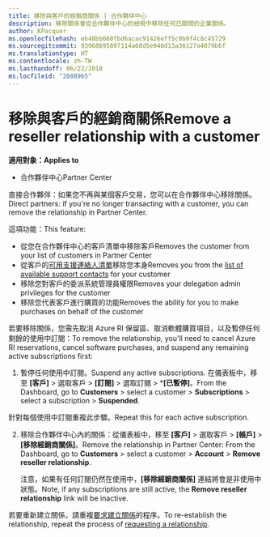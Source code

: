 ```yaml
---
title: 移除與客戶的經銷商關係 | 合作夥伴中心
description: 移除關係會從合作夥伴中心的檢視中移除任何已關閉的企業關係。
author: KPacquer
ms.openlocfilehash: eb48bb660fbd6acac91426eff5c0b9f4c8c45729
ms.sourcegitcommit: 93968695897114a68d5e948d13a36127a4079b6f
ms.translationtype: HT
ms.contentlocale: zh-TW
ms.lasthandoff: 06/22/2018
ms.locfileid: "2088965"
---
```

# <a name="remove-a-reseller-relationship-with-a-customer"></a><span data-ttu-id="d2163-103">移除與客戶的經銷商關係</span><span class="sxs-lookup"><span data-stu-id="d2163-103">Remove a reseller relationship with a customer</span></span>

**<span data-ttu-id="d2163-104">適用對象：</span><span class="sxs-lookup"><span data-stu-id="d2163-104">Applies to</span></span>**

-   <span data-ttu-id="d2163-105">合作夥伴中心</span><span class="sxs-lookup"><span data-stu-id="d2163-105">Partner Center</span></span>

<span data-ttu-id="d2163-106">直接合作夥伴：如果您不再與某個客戶交易，您可以在合作夥伴中心移除關係。</span><span class="sxs-lookup"><span data-stu-id="d2163-106">Direct partners: if you're no longer transacting with a customer, you can remove the relationship in Partner Center.</span></span> 

<span data-ttu-id="d2163-107">這項功能：</span><span class="sxs-lookup"><span data-stu-id="d2163-107">This feature:</span></span>
*  <span data-ttu-id="d2163-108">從您在合作夥伴中心的客戶清單中移除客戶</span><span class="sxs-lookup"><span data-stu-id="d2163-108">Removes the customer from your list of customers in Partner Center</span></span>
*  <span data-ttu-id="d2163-109">從客戶的[可用支援連絡人清單](assign-support-contacts.md)移除您本身</span><span class="sxs-lookup"><span data-stu-id="d2163-109">Removes you from the [list of available support contacts](assign-support-contacts.md) for your customer</span></span>
*  <span data-ttu-id="d2163-110">移除您對客戶的委派系統管理員權限</span><span class="sxs-lookup"><span data-stu-id="d2163-110">Removes your delegation admin privileges for the customer</span></span>
*  <span data-ttu-id="d2163-111">移除您代表客戶進行購買的功能</span><span class="sxs-lookup"><span data-stu-id="d2163-111">Removes the ability for you to make purchases on behalf of the customer</span></span>

<span data-ttu-id="d2163-112">若要移除關係，您需先取消 Azure RI 保留區、取消軟體購買項目，以及暫停任何剩餘的使用中訂閱：</span><span class="sxs-lookup"><span data-stu-id="d2163-112">To remove the relationship, you'll need to cancel Azure RI reservations, cancel software purchases, and suspend any remaining active subscriptions first:</span></span>

1.  <span data-ttu-id="d2163-113">暫停任何使用中訂閱。</span><span class="sxs-lookup"><span data-stu-id="d2163-113">Suspend any active subscriptions.</span></span> <span data-ttu-id="d2163-114">在儀表板中，移至 **\[客戶\]** > 選取客戶 > **\[訂閱\]** > 選取訂閱 > \***\[已暫停\]**。</span><span class="sxs-lookup"><span data-stu-id="d2163-114">From the Dashboard, go to **Customers** > select a customer > **Subscriptions** > select a subscription > **Suspended**.</span></span> 

   <span data-ttu-id="d2163-115">針對每個使用中訂閱重複此步驟。</span><span class="sxs-lookup"><span data-stu-id="d2163-115">Repeat this for each active subscription.</span></span>

2.  <span data-ttu-id="d2163-116">移除合作夥伴中心內的關係：從儀表板中，移至 **\[客戶\]** > 選取客戶 > **\[帳戶\]** > **\[移除經銷商關係\]**。</span><span class="sxs-lookup"><span data-stu-id="d2163-116">Remove the relationship in Partner Center: From the Dashboard, go to **Customers** > select a customer > **Account** > **Remove reseller relationship**.</span></span>

    <span data-ttu-id="d2163-117">注意，如果有任何訂閱仍然在使用中，**\[移除經銷商關係\]** 連結將會是非使用中狀態。</span><span class="sxs-lookup"><span data-stu-id="d2163-117">Note, if any subscriptions are still active, the **Remove reseller relationship** link will be inactive.</span></span> 

<span data-ttu-id="d2163-118">若要重新建立關係，請重複[要求建立關係](request-a-relationship-with-a-customer.md)的程序。</span><span class="sxs-lookup"><span data-stu-id="d2163-118">To re-establish the relationship, repeat the process of [requesting a relationship](request-a-relationship-with-a-customer.md).</span></span>
